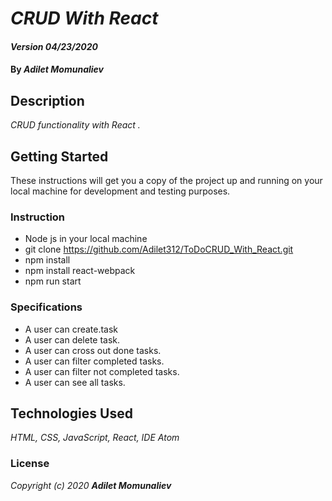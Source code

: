 # _CRUD With React_

#### _Version 04/23/2020_

#### By _**Adilet Momunaliev**_

## Description

_CRUD functionality with React ._

## Getting Started

These instructions will get you a copy of the project up and running on your local machine for development and testing purposes.

### Instruction

* Node js in your local machine
* git clone https://github.com/Adilet312/ToDoCRUD_With_React.git
* npm install
* npm install react-webpack
* npm run start
### Specifications

* A user can create.task
* A user can delete task.
* A user can cross out done tasks.
* A user can filter completed tasks.
* A user can filter not completed tasks.
* A user can see all tasks.
## Technologies Used

_HTML, CSS, JavaScript, React, IDE Atom_

### License

*_Copyright (c) 2020 **Adilet Momunaliev**_*
